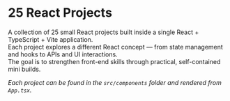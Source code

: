 # 25 React Projects

A collection of 25 small React projects built inside a single React + TypeScript + Vite application.  
Each project explores a different React concept — from state management and hooks to APIs and UI interactions.  
The goal is to strengthen front-end skills through practical, self-contained mini builds.

_Each project can be found in the `src/components` folder and rendered from `App.tsx`._
